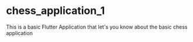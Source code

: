 # chess_application_1

This is a basic Flutter Application that let's you know about the basic chess application